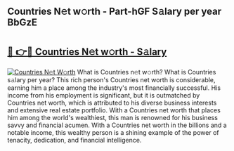 ## Countries N𝚎t w𝚘rth - Part-hGF S𝚊lary per year BbGzE

# <h2><a href="http://gc04by.nevu.top/?p=Countries">🔗 👉🔴 Countries N𝚎t w𝚘rth - S𝚊lary</a></h2>

[![Countries N𝚎t W𝚘rth](https://i.imgur.com/Oavwk0R.jpeg)](http://gc04by.nevu.top/?p=Countries)
What is Countries n𝚎t w𝚘rth? What is Countries s𝚊lary per year?
This rich person's Countries net worth is considerable, earning him a place among the industry's most financially successful. His income from his employment is significant, but it is outmatched by Countries net worth, which is attributed to his diverse business interests and extensive real estate portfolio. With a Countries net worth that places him among the world's wealthiest, this man is renowned for his business savvy and financial acumen. With a Countries net worth in the billions and a notable income, this wealthy person is a shining example of the power of tenacity, dedication, and financial intelligence.
